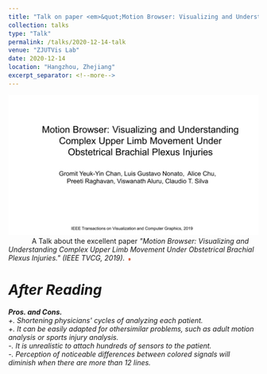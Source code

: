```yaml
---
title: "Talk on paper <em>&quot;Motion Browser: Visualizing and Understanding Complex Upper Limb Movement Under Obstetrical Brachial Plexus Injuries.&quot;</em>"
collection: talks
type: "Talk"
permalink: /talks/2020-12-14-talk
venue: "ZJUTVis Lab"
date: 2020-12-14
location: "Hangzhou, Zhejiang"
excerpt_separator: <!--more-->
---            
```


<!--more-->
<img src="/images/GroupMeetingReport202012.png" />                                                 
A Talk about the excellent paper <em>"Motion Browser: Visualizing and Understanding Complex Upper Limb Movement Under Obstetrical Brachial Plexus Injuries." (IEEE TVCG, 2019)<em>.&nbsp;&nbsp;<a href="/files/GroupMeetingReport202012.pptx"><img src="/images/ppt.png" weight="5px" height="5px"/></a>  

After Reading
======       
<strong>Pros. and Cons.</strong>                                  
+. Shortening physicians' cycles of analyzing each patient.                                      
+. It can be easily adapted for othersimilar problems, such as adult motion analysis or sports injury analysis.                                    
-. It is unrealistic to attach hundreds of sensors to the patient.                                     
-. Perception of noticeable differences between colored signals will diminish when there are more than 12 lines.                        